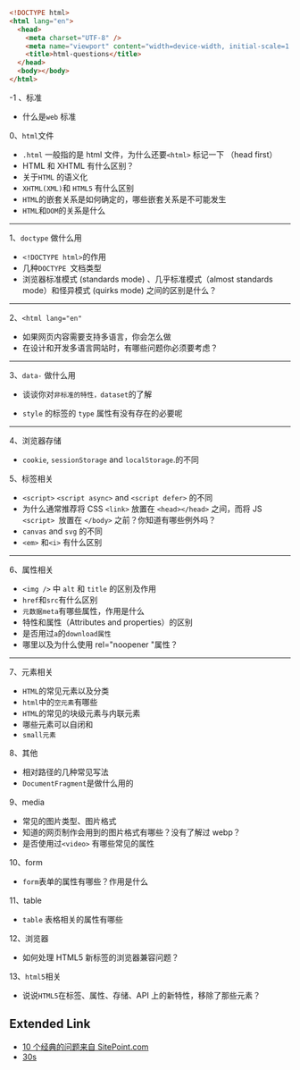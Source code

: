 ```html
<!DOCTYPE html>
<html lang="en">
  <head>
    <meta charset="UTF-8" />
    <meta name="viewport" content="width=device-width, initial-scale=1.0" />
    <title>html-questions</title>
  </head>
  <body></body>
</html>
```

-1 、标准

- 什么是`web` 标准

0、`html`文件

- `.html` 一般指的是 html 文件，为什么还要`<html>` 标记一下 （head first）
- HTML 和 XHTML 有什么区别？
- 关于`HTML` 的语义化
- `XHTML(XML)`和 `HTML5` 有什么区别
- `HTML`的嵌套关系是如何确定的，哪些嵌套关系是不可能发生
- `HTML`和`DOM`的关系是什么

---

1、`doctype` 做什么用

- `<!DOCTYPE html>`的作用
- 几种`DOCTYPE `文档类型
- 浏览器标准模式 (standards mode) 、几乎标准模式（almost standards mode）和怪异模式 (quirks mode) 之间的区别是什么？

---

2、`<html lang="en"`

- 如果网页内容需要支持多语言，你会怎么做
- 在设计和开发多语言网站时，有哪些问题你必须要考虑？

---

3、`data-` 做什么用

- 谈谈你对`非标准的特性，dataset`的了解

- `style` 的标签的 `type` 属性有没有存在的必要呢

---

4、浏览器存储

- `cookie`, `sessionStorage` and `localStorage`.的不同

5、标签相关

- `<script>` `<script async>` and `<script defer>` 的不同
- 为什么通常推荐将 CSS `<link>` 放置在 `<head></head>` 之间，而将 JS `<script> `放置在 `</body>` 之前？你知道有哪些例外吗？
- `canvas` and `svg` 的不同
- `<em>` 和`<i>` 有什么区别

---

6、属性相关

- `<img />` 中 `alt` 和 `title` 的区别及作用
- `href`和`src`有什么区别
- `元数据meta`有哪些属性，作用是什么
- 特性和属性（Attributes and properties）的区别
- 是否用过`a`的`download属性`
- 哪里以及为什么使用 rel="noopener "属性？

---

7、元素相关

- `HTML`的常见元素以及分类
- `html`中的`空元素`有哪些
- `HTML`的常见的块级元素与内联元素
- 哪些元素可以自闭和
- `small元素`

8、其他

- 相对路径的几种常见写法
- `DocumentFragment`是做什么用的

9、media

- 常见的图片类型、图片格式
- 知道的网页制作会用到的图片格式有哪些？没有了解过 webp？
- 是否使用过`<video>` 有哪些常见的属性

10、form

- `form`表单的属性有哪些？作用是什么

11、table

- `table` 表格相关的属性有哪些

12、浏览器

- 如何处理 HTML5 新标签的浏览器兼容问题？

13、`html5`相关

- 说说`HTML5`在标签、属性、存储、API 上的新特性，移除了那些元素？

## Extended Link

- [10 个经典的问题来自 SitePoint.com](https://www.sitepoint.com/10-typical-html-interview-exercises/)
- [30s ](https://30secondsofinterviews.org/)
